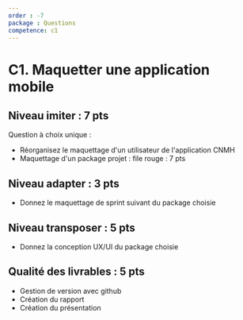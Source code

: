 ```yaml
---
order : -7
package : Questions
competence: c1
---
```


# C1. Maquetter une application mobile

## Niveau imiter : 7 pts

Question à choix unique : 
- Réorganisez le maquettage d'un utilisateur de l'application CNMH
- Maquettage d'un package  projet : file rouge : 7 pts

## Niveau adapter : 3 pts

- Donnez le maquettage de sprint suivant du package choisie

## Niveau transposer : 5 pts

- Donnez la conception UX/UI du package choisie  

## Qualité des livrables : 5 pts

- Gestion de version avec github
- Création du rapport
- Création du présentation